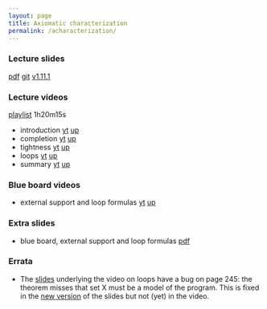 ```yaml
---
layout: page
title: Axiomatic characterization
permalink: /acharacterization/
---
```


### Lecture slides

  [pdf](https://github.com/potassco-asp-course/course/releases/download/v1.11.1/acharacterization.pdf)
  [git](https://github.com/potassco-asp-course/acharacterization)
  [v1.11.1](https://github.com/potassco-asp-course/course/releases/tag/v1.11.1)

### Lecture videos

  [playlist](https://youtube.com/playlist?list=PL7DBaibuDD9P_bClrNMkTC9X71oqGOMiA) 1h20m15s

  * introduction
	[yt](https://youtu.be/7HGHNq8UclE)
	[up](https://mediaup.uni-potsdam.de/Play/28738)
  * completion
	[yt](https://youtu.be/UdKQSfKl9nk)
	[up](https://mediaup.uni-potsdam.de/Play/28740)
  * tightness
	[yt](https://youtu.be/ahzqXCXJ-dg)
	[up](https://mediaup.uni-potsdam.de/Play/28741)
  * loops
	[yt](https://youtu.be/6A5KUAbVaDw)
	[up](https://mediaup.uni-potsdam.de/Play/28878)
  * summary
	[yt](https://youtu.be/k3SJmh9-geM)
	[up](https://mediaup.uni-potsdam.de/Play/28879)

### Blue board videos

  * external support and loop formulas
	[yt](https://youtu.be/_KKEXg0lnUQ)
	[up](https://mediaup.uni-potsdam.de/Play/28881)

### Extra slides

  * blue board, external support and loop formulas
	[pdf](https://github.com/potassco-asp-course/course/releases/download/v1.8.1/external-support-example.pdf)

### Errata

  * The
	[slides](https://github.com/potassco-asp-course/course/releases/download/v1.8.1/acharacterization.pdf)
	underlying the video on loops have a bug on page 245: the theorem misses that set X must be a model of the program.
	This is fixed in the
	[new version](https://github.com/potassco-asp-course/course/releases/download/v1.11.1/acharacterization.pdf)
	of the slides but not (yet) in the video.
